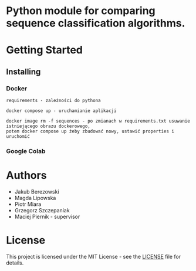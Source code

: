 # Python module for comparing sequence classification algorithms.

# Getting Started
## Installing
### Docker
```
requirements - zależności do pythona

docker compose up - uruchamianie aplikacji

docker image rm -f sequences - po zmianach w requirements.txt usuwanie istniejącego obrazu dockerowego,
potem docker compose up żeby zbudować nowy, ustawić properties i uruchomić
```
### Google Colab

# Authors
* Jakub Berezowski
* Magda Lipowska
* Piotr Miara
* Grzegorz Szczepaniak
* Maciej Piernik - supervisor

# License
This project is licensed under the MIT License - see the [LICENSE](LICENSE) file for details.
